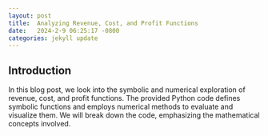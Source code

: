 ```yaml
---
layout: post
title:  Analyzing Revenue, Cost, and Profit Functions
date:   2024-2-9 06:25:17 -0800
categories: jekyll update
---
```


## Introduction

In this blog post, we look into the symbolic and numerical exploration of revenue, cost, and profit functions. The provided Python code defines symbolic functions and employs numerical methods to evaluate and visualize them. We will break down the code, emphasizing the mathematical concepts involved.

<div>                        <script type="text/javascript">window.PlotlyConfig = {MathJaxConfig: 'local'};</script>
        <script charset="utf-8" src="https://cdn.plot.ly/plotly-2.24.1.min.js"></script>                <div id="a5b99268-b32b-4f05-a3bc-9f9dcf63f459" class="plotly-graph-div" style="height:100%; width:100%;"></div>            <script type="text/javascript">                                    window.PLOTLYENV=window.PLOTLYENV || {};                                    if (document.getElementById("a5b99268-b32b-4f05-a3bc-9f9dcf63f459")) {                    Plotly.newPlot(                        "a5b99268-b32b-4f05-a3bc-9f9dcf63f459",                        [{"mode":"lines","name":"Revenue Function","x":[0.0,0.050505050505050504,0.10101010101010101,0.15151515151515152,0.20202020202020202,0.25252525252525254,0.30303030303030304,0.35353535353535354,0.40404040404040403,0.45454545454545453,0.5050505050505051,0.5555555555555556,0.6060606060606061,0.6565656565656566,0.7070707070707071,0.7575757575757576,0.8080808080808081,0.8585858585858586,0.9090909090909091,0.9595959595959596,1.0101010101010102,1.0606060606060606,1.1111111111111112,1.1616161616161615,1.2121212121212122,1.2626262626262625,1.3131313131313131,1.3636363636363635,1.4141414141414141,1.4646464646464645,1.5151515151515151,1.5656565656565655,1.6161616161616161,1.6666666666666667,1.7171717171717171,1.7676767676767677,1.8181818181818181,1.8686868686868687,1.9191919191919191,1.9696969696969697,2.0202020202020203,2.0707070707070705,2.121212121212121,2.1717171717171717,2.2222222222222223,2.2727272727272725,2.323232323232323,2.3737373737373737,2.4242424242424243,2.474747474747475,2.525252525252525,2.5757575757575757,2.6262626262626263,2.676767676767677,2.727272727272727,2.7777777777777777,2.8282828282828283,2.878787878787879,2.929292929292929,2.9797979797979797,3.0303030303030303,3.080808080808081,3.131313131313131,3.1818181818181817,3.2323232323232323,3.282828282828283,3.3333333333333335,3.3838383838383836,3.4343434343434343,3.484848484848485,3.5353535353535355,3.5858585858585856,3.6363636363636362,3.686868686868687,3.7373737373737375,3.7878787878787876,3.8383838383838382,3.888888888888889,3.9393939393939394,3.9898989898989896,4.040404040404041,4.090909090909091,4.141414141414141,4.191919191919192,4.242424242424242,4.292929292929293,4.343434343434343,4.393939393939394,4.444444444444445,4.494949494949495,4.545454545454545,4.595959595959596,4.646464646464646,4.696969696969697,4.747474747474747,4.797979797979798,4.848484848484849,4.898989898989899,4.94949494949495,5.0],"y":[0.0,0.4014896439138863,0.7978777675747373,1.1891643709825528,1.575349454137333,1.9564330170390778,2.332415059687787,2.7032955820834608,3.069074584226099,3.4297520661157024,3.7853280277522705,4.135802469135802,4.4811753902663,4.821446791143761,5.156616671768187,5.486685032139578,5.811651872257933,6.131517192123253,6.446280991735537,6.755943271094786,7.060504030201001,7.359963269054178,7.654320987654321,7.943577186001428,8.227731864095501,8.506785021936537,8.780736659524539,9.049586776859503,9.313335373941435,9.571982450770328,9.82552800734619,10.073972043669013,10.317314559738803,10.555555555555555,10.788695031119273,11.016732986429957,11.239669421487603,11.457504336292216,11.670237730843791,11.877869605142333,12.080399959187838,12.277828792980308,12.470156106519742,12.657381899806143,12.839506172839506,13.016528925619834,13.188450158147127,13.355269870421385,13.516988062442607,13.673604734210794,13.825119885725947,13.971533516988062,14.112845627997142,14.24905621875319,14.380165289256198,14.506172839506172,14.627078869503112,14.742883379247015,14.853586368737883,14.959187837975717,15.059687786960515,15.155086215692277,15.245383124171003,15.330578512396693,15.41067238036935,15.48566472808897,15.555555555555555,15.620344862769105,15.68003264972962,15.734618916437098,15.784103662891543,15.82848688909295,15.867768595041323,15.90194878073666,15.93102744617896,15.955004591368228,15.973880216304458,15.987654320987655,15.996326905417815,15.99989796959494,15.998367513519028,15.991735537190081,15.980002040608102,15.963167023773085,15.941230486685033,15.914192429343945,15.882052851749823,15.844811753902665,15.802469135802468,15.75502499744924,15.702479338842977,15.644832159983675,15.582083460871338,15.51423324150597,15.441281501887563,15.36322824201612,15.280073461891643,15.19181716151413,15.098459340883583,15.0],"type":"scatter"},{"mode":"lines","name":"Cost Function","x":[0.0,0.050505050505050504,0.10101010101010101,0.15151515151515152,0.20202020202020202,0.25252525252525254,0.30303030303030304,0.35353535353535354,0.40404040404040403,0.45454545454545453,0.5050505050505051,0.5555555555555556,0.6060606060606061,0.6565656565656566,0.7070707070707071,0.7575757575757576,0.8080808080808081,0.8585858585858586,0.9090909090909091,0.9595959595959596,1.0101010101010102,1.0606060606060606,1.1111111111111112,1.1616161616161615,1.2121212121212122,1.2626262626262625,1.3131313131313131,1.3636363636363635,1.4141414141414141,1.4646464646464645,1.5151515151515151,1.5656565656565655,1.6161616161616161,1.6666666666666667,1.7171717171717171,1.7676767676767677,1.8181818181818181,1.8686868686868687,1.9191919191919191,1.9696969696969697,2.0202020202020203,2.0707070707070705,2.121212121212121,2.1717171717171717,2.2222222222222223,2.2727272727272725,2.323232323232323,2.3737373737373737,2.4242424242424243,2.474747474747475,2.525252525252525,2.5757575757575757,2.6262626262626263,2.676767676767677,2.727272727272727,2.7777777777777777,2.8282828282828283,2.878787878787879,2.929292929292929,2.9797979797979797,3.0303030303030303,3.080808080808081,3.131313131313131,3.1818181818181817,3.2323232323232323,3.282828282828283,3.3333333333333335,3.3838383838383836,3.4343434343434343,3.484848484848485,3.5353535353535355,3.5858585858585856,3.6363636363636362,3.686868686868687,3.7373737373737375,3.7878787878787876,3.8383838383838382,3.888888888888889,3.9393939393939394,3.9898989898989896,4.040404040404041,4.090909090909091,4.141414141414141,4.191919191919192,4.242424242424242,4.292929292929293,4.343434343434343,4.393939393939394,4.444444444444445,4.494949494949495,4.545454545454545,4.595959595959596,4.646464646464646,4.696969696969697,4.747474747474747,4.797979797979798,4.848484848484849,4.898989898989899,4.94949494949495,5.0],"y":[5.0,5.101010101010101,5.202020202020202,5.303030303030303,5.404040404040404,5.505050505050505,5.606060606060606,5.707070707070707,5.808080808080808,5.909090909090909,6.01010101010101,6.111111111111111,6.212121212121212,6.313131313131313,6.414141414141414,6.515151515151516,6.616161616161616,6.717171717171717,6.818181818181818,6.919191919191919,7.020202020202021,7.121212121212121,7.222222222222222,7.3232323232323235,7.424242424242424,7.525252525252525,7.626262626262626,7.727272727272727,7.828282828282829,7.929292929292929,8.030303030303031,8.131313131313131,8.232323232323232,8.333333333333334,8.434343434343434,8.535353535353536,8.636363636363637,8.737373737373737,8.838383838383837,8.93939393939394,9.040404040404042,9.141414141414142,9.242424242424242,9.343434343434343,9.444444444444445,9.545454545454545,9.646464646464647,9.747474747474747,9.848484848484848,9.94949494949495,10.05050505050505,10.151515151515152,10.252525252525253,10.353535353535353,10.454545454545453,10.555555555555555,10.656565656565657,10.757575757575758,10.858585858585858,10.959595959595958,11.06060606060606,11.161616161616163,11.262626262626263,11.363636363636363,11.464646464646464,11.565656565656566,11.666666666666668,11.767676767676768,11.868686868686869,11.969696969696969,12.070707070707071,12.171717171717171,12.272727272727273,12.373737373737374,12.474747474747474,12.575757575757574,12.676767676767676,12.777777777777779,12.878787878787879,12.97979797979798,13.080808080808081,13.181818181818182,13.282828282828282,13.383838383838384,13.484848484848484,13.585858585858587,13.686868686868687,13.787878787878787,13.88888888888889,13.98989898989899,14.09090909090909,14.191919191919192,14.292929292929292,14.393939393939394,14.494949494949495,14.595959595959595,14.696969696969697,14.797979797979798,14.8989898989899,15.0],"type":"scatter"},{"mode":"lines","name":"Profit Function","x":[0.0,0.050505050505050504,0.10101010101010101,0.15151515151515152,0.20202020202020202,0.25252525252525254,0.30303030303030304,0.35353535353535354,0.40404040404040403,0.45454545454545453,0.5050505050505051,0.5555555555555556,0.6060606060606061,0.6565656565656566,0.7070707070707071,0.7575757575757576,0.8080808080808081,0.8585858585858586,0.9090909090909091,0.9595959595959596,1.0101010101010102,1.0606060606060606,1.1111111111111112,1.1616161616161615,1.2121212121212122,1.2626262626262625,1.3131313131313131,1.3636363636363635,1.4141414141414141,1.4646464646464645,1.5151515151515151,1.5656565656565655,1.6161616161616161,1.6666666666666667,1.7171717171717171,1.7676767676767677,1.8181818181818181,1.8686868686868687,1.9191919191919191,1.9696969696969697,2.0202020202020203,2.0707070707070705,2.121212121212121,2.1717171717171717,2.2222222222222223,2.2727272727272725,2.323232323232323,2.3737373737373737,2.4242424242424243,2.474747474747475,2.525252525252525,2.5757575757575757,2.6262626262626263,2.676767676767677,2.727272727272727,2.7777777777777777,2.8282828282828283,2.878787878787879,2.929292929292929,2.9797979797979797,3.0303030303030303,3.080808080808081,3.131313131313131,3.1818181818181817,3.2323232323232323,3.282828282828283,3.3333333333333335,3.3838383838383836,3.4343434343434343,3.484848484848485,3.5353535353535355,3.5858585858585856,3.6363636363636362,3.686868686868687,3.7373737373737375,3.7878787878787876,3.8383838383838382,3.888888888888889,3.9393939393939394,3.9898989898989896,4.040404040404041,4.090909090909091,4.141414141414141,4.191919191919192,4.242424242424242,4.292929292929293,4.343434343434343,4.393939393939394,4.444444444444445,4.494949494949495,4.545454545454545,4.595959595959596,4.646464646464646,4.696969696969697,4.747474747474747,4.797979797979798,4.848484848484849,4.898989898989899,4.94949494949495,5.0],"y":[-5.0,-4.699520457096215,-4.404142434445465,-4.11386593204775,-3.828690949903071,-3.5486174880114274,-3.273645546372819,-3.0037751249872464,-2.739006223854709,-2.479338842975207,-2.22477298234874,-1.9753086419753085,-1.7309458218549123,-1.491684521987552,-1.2575247423732274,-1.0284664830119379,-0.804509743903683,-0.5856545250484642,-0.3719008264462813,-0.1632486480971327,0.040302009998979926,0.23875114784205653,0.4320987654320989,0.6203448627691044,0.8034894398530765,0.9815324966840118,1.154474033261912,1.322314049586777,1.485052545658606,1.6426895214773998,1.7952249770431585,1.9426589123558813,2.0849913274155707,2.2222222222222214,2.354351596775839,2.48137945107642,2.6033057851239665,2.7201305989184785,2.8318538924599537,2.9384756657483937,3.039995918783797,3.1364146515661666,3.2277318640954995,3.313947556371801,3.3950617283950617,3.4710743801652892,3.54198551168248,3.607795122946637,3.6685032139577594,3.7241097847158464,3.774614835220895,3.82001836547291,3.8603203754718898,3.8955208652178364,3.9256198347107443,3.9506172839506153,3.9705132129374547,3.9853076216712573,3.9950005101520247,3.999591878379759,3.9990817263544525,3.9934700540761146,3.9827568615447397,3.96694214876033,3.9460259157228865,3.920008162432403,3.8888888888888875,3.852668095092337,3.8113457810427516,3.764921946740129,3.71339659218447,3.6567697173757807,3.5950413223140494,3.5282114069992865,3.4562799714314867,3.3792470156106535,3.2971125395367835,3.2098765432098766,3.1175390266299363,3.020099989796961,2.917559432710945,2.8099173553719012,2.6971737577798187,2.579328639934701,2.4563820018365483,2.328333843485357,2.1951841648811374,2.0569329660238758,1.913580246913579,1.7651260075502506,1.6115702479338871,1.452912968064485,1.2891541679420442,1.1202938475665754,0.9463320069380678,0.7672686460565252,0.5831037649219475,0.3938373635343311,0.1994694418936831,0.0],"type":"scatter"},{"marker":{"color":"red"},"mode":"markers","name":"Break-Even Point","x":[1.0],"y":[7.0],"type":"scatter"},{"marker":{"color":"green"},"mode":"markers","name":"Maximize Revenue Point","x":[4.0],"y":[16.0],"type":"scatter"},{"marker":{"color":"purple"},"mode":"markers","name":"Maximize Profit Point","x":[3.0],"y":[4.0],"type":"scatter"}],                        {"legend":{"orientation":"h","traceorder":"normal","x":0,"y":-0.3},"title":{"text":"Revenue, Cost, and Profit Functions"},"xaxis":{"title":{"text":"Quantity (x)"}},"yaxis":{"title":{"text":"Value"}},"template":{"data":{"histogram2dcontour":[{"type":"histogram2dcontour","colorbar":{"outlinewidth":0,"ticks":""},"colorscale":[[0.0,"#0d0887"],[0.1111111111111111,"#46039f"],[0.2222222222222222,"#7201a8"],[0.3333333333333333,"#9c179e"],[0.4444444444444444,"#bd3786"],[0.5555555555555556,"#d8576b"],[0.6666666666666666,"#ed7953"],[0.7777777777777778,"#fb9f3a"],[0.8888888888888888,"#fdca26"],[1.0,"#f0f921"]]}],"choropleth":[{"type":"choropleth","colorbar":{"outlinewidth":0,"ticks":""}}],"histogram2d":[{"type":"histogram2d","colorbar":{"outlinewidth":0,"ticks":""},"colorscale":[[0.0,"#0d0887"],[0.1111111111111111,"#46039f"],[0.2222222222222222,"#7201a8"],[0.3333333333333333,"#9c179e"],[0.4444444444444444,"#bd3786"],[0.5555555555555556,"#d8576b"],[0.6666666666666666,"#ed7953"],[0.7777777777777778,"#fb9f3a"],[0.8888888888888888,"#fdca26"],[1.0,"#f0f921"]]}],"heatmap":[{"type":"heatmap","colorbar":{"outlinewidth":0,"ticks":""},"colorscale":[[0.0,"#0d0887"],[0.1111111111111111,"#46039f"],[0.2222222222222222,"#7201a8"],[0.3333333333333333,"#9c179e"],[0.4444444444444444,"#bd3786"],[0.5555555555555556,"#d8576b"],[0.6666666666666666,"#ed7953"],[0.7777777777777778,"#fb9f3a"],[0.8888888888888888,"#fdca26"],[1.0,"#f0f921"]]}],"heatmapgl":[{"type":"heatmapgl","colorbar":{"outlinewidth":0,"ticks":""},"colorscale":[[0.0,"#0d0887"],[0.1111111111111111,"#46039f"],[0.2222222222222222,"#7201a8"],[0.3333333333333333,"#9c179e"],[0.4444444444444444,"#bd3786"],[0.5555555555555556,"#d8576b"],[0.6666666666666666,"#ed7953"],[0.7777777777777778,"#fb9f3a"],[0.8888888888888888,"#fdca26"],[1.0,"#f0f921"]]}],"contourcarpet":[{"type":"contourcarpet","colorbar":{"outlinewidth":0,"ticks":""}}],"contour":[{"type":"contour","colorbar":{"outlinewidth":0,"ticks":""},"colorscale":[[0.0,"#0d0887"],[0.1111111111111111,"#46039f"],[0.2222222222222222,"#7201a8"],[0.3333333333333333,"#9c179e"],[0.4444444444444444,"#bd3786"],[0.5555555555555556,"#d8576b"],[0.6666666666666666,"#ed7953"],[0.7777777777777778,"#fb9f3a"],[0.8888888888888888,"#fdca26"],[1.0,"#f0f921"]]}],"surface":[{"type":"surface","colorbar":{"outlinewidth":0,"ticks":""},"colorscale":[[0.0,"#0d0887"],[0.1111111111111111,"#46039f"],[0.2222222222222222,"#7201a8"],[0.3333333333333333,"#9c179e"],[0.4444444444444444,"#bd3786"],[0.5555555555555556,"#d8576b"],[0.6666666666666666,"#ed7953"],[0.7777777777777778,"#fb9f3a"],[0.8888888888888888,"#fdca26"],[1.0,"#f0f921"]]}],"mesh3d":[{"type":"mesh3d","colorbar":{"outlinewidth":0,"ticks":""}}],"scatter":[{"fillpattern":{"fillmode":"overlay","size":10,"solidity":0.2},"type":"scatter"}],"parcoords":[{"type":"parcoords","line":{"colorbar":{"outlinewidth":0,"ticks":""}}}],"scatterpolargl":[{"type":"scatterpolargl","marker":{"colorbar":{"outlinewidth":0,"ticks":""}}}],"bar":[{"error_x":{"color":"#2a3f5f"},"error_y":{"color":"#2a3f5f"},"marker":{"line":{"color":"#E5ECF6","width":0.5},"pattern":{"fillmode":"overlay","size":10,"solidity":0.2}},"type":"bar"}],"scattergeo":[{"type":"scattergeo","marker":{"colorbar":{"outlinewidth":0,"ticks":""}}}],"scatterpolar":[{"type":"scatterpolar","marker":{"colorbar":{"outlinewidth":0,"ticks":""}}}],"histogram":[{"marker":{"pattern":{"fillmode":"overlay","size":10,"solidity":0.2}},"type":"histogram"}],"scattergl":[{"type":"scattergl","marker":{"colorbar":{"outlinewidth":0,"ticks":""}}}],"scatter3d":[{"type":"scatter3d","line":{"colorbar":{"outlinewidth":0,"ticks":""}},"marker":{"colorbar":{"outlinewidth":0,"ticks":""}}}],"scattermapbox":[{"type":"scattermapbox","marker":{"colorbar":{"outlinewidth":0,"ticks":""}}}],"scatterternary":[{"type":"scatterternary","marker":{"colorbar":{"outlinewidth":0,"ticks":""}}}],"scattercarpet":[{"type":"scattercarpet","marker":{"colorbar":{"outlinewidth":0,"ticks":""}}}],"carpet":[{"aaxis":{"endlinecolor":"#2a3f5f","gridcolor":"white","linecolor":"white","minorgridcolor":"white","startlinecolor":"#2a3f5f"},"baxis":{"endlinecolor":"#2a3f5f","gridcolor":"white","linecolor":"white","minorgridcolor":"white","startlinecolor":"#2a3f5f"},"type":"carpet"}],"table":[{"cells":{"fill":{"color":"#EBF0F8"},"line":{"color":"white"}},"header":{"fill":{"color":"#C8D4E3"},"line":{"color":"white"}},"type":"table"}],"barpolar":[{"marker":{"line":{"color":"#E5ECF6","width":0.5},"pattern":{"fillmode":"overlay","size":10,"solidity":0.2}},"type":"barpolar"}],"pie":[{"automargin":true,"type":"pie"}]},"layout":{"autotypenumbers":"strict","colorway":["#636efa","#EF553B","#00cc96","#ab63fa","#FFA15A","#19d3f3","#FF6692","#B6E880","#FF97FF","#FECB52"],"font":{"color":"#2a3f5f"},"hovermode":"closest","hoverlabel":{"align":"left"},"paper_bgcolor":"white","plot_bgcolor":"#E5ECF6","polar":{"bgcolor":"#E5ECF6","angularaxis":{"gridcolor":"white","linecolor":"white","ticks":""},"radialaxis":{"gridcolor":"white","linecolor":"white","ticks":""}},"ternary":{"bgcolor":"#E5ECF6","aaxis":{"gridcolor":"white","linecolor":"white","ticks":""},"baxis":{"gridcolor":"white","linecolor":"white","ticks":""},"caxis":{"gridcolor":"white","linecolor":"white","ticks":""}},"coloraxis":{"colorbar":{"outlinewidth":0,"ticks":""}},"colorscale":{"sequential":[[0.0,"#0d0887"],[0.1111111111111111,"#46039f"],[0.2222222222222222,"#7201a8"],[0.3333333333333333,"#9c179e"],[0.4444444444444444,"#bd3786"],[0.5555555555555556,"#d8576b"],[0.6666666666666666,"#ed7953"],[0.7777777777777778,"#fb9f3a"],[0.8888888888888888,"#fdca26"],[1.0,"#f0f921"]],"sequentialminus":[[0.0,"#0d0887"],[0.1111111111111111,"#46039f"],[0.2222222222222222,"#7201a8"],[0.3333333333333333,"#9c179e"],[0.4444444444444444,"#bd3786"],[0.5555555555555556,"#d8576b"],[0.6666666666666666,"#ed7953"],[0.7777777777777778,"#fb9f3a"],[0.8888888888888888,"#fdca26"],[1.0,"#f0f921"]],"diverging":[[0,"#8e0152"],[0.1,"#c51b7d"],[0.2,"#de77ae"],[0.3,"#f1b6da"],[0.4,"#fde0ef"],[0.5,"#f7f7f7"],[0.6,"#e6f5d0"],[0.7,"#b8e186"],[0.8,"#7fbc41"],[0.9,"#4d9221"],[1,"#276419"]]},"xaxis":{"gridcolor":"white","linecolor":"white","ticks":"","title":{"standoff":15},"zerolinecolor":"white","automargin":true,"zerolinewidth":2},"yaxis":{"gridcolor":"white","linecolor":"white","ticks":"","title":{"standoff":15},"zerolinecolor":"white","automargin":true,"zerolinewidth":2},"scene":{"xaxis":{"backgroundcolor":"#E5ECF6","gridcolor":"white","linecolor":"white","showbackground":true,"ticks":"","zerolinecolor":"white","gridwidth":2},"yaxis":{"backgroundcolor":"#E5ECF6","gridcolor":"white","linecolor":"white","showbackground":true,"ticks":"","zerolinecolor":"white","gridwidth":2},"zaxis":{"backgroundcolor":"#E5ECF6","gridcolor":"white","linecolor":"white","showbackground":true,"ticks":"","zerolinecolor":"white","gridwidth":2}},"shapedefaults":{"line":{"color":"#2a3f5f"}},"annotationdefaults":{"arrowcolor":"#2a3f5f","arrowhead":0,"arrowwidth":1},"geo":{"bgcolor":"white","landcolor":"#E5ECF6","subunitcolor":"white","showland":true,"showlakes":true,"lakecolor":"white"},"title":{"x":0.05},"mapbox":{"style":"light"}}}},                        {"responsive": true}                    )                };                            </script>        </div>

### Symbolic Definitions

```python
# Define the variable symbolically
x = symbols('x')

# Define the revenue and cost functions symbolically
revenue_function = -x**2 + 8*x
cost_function = 2*x + 5
profit_function = revenue_function - cost_function
```

Here, $$x$$ is the symbolic variable representing quantity. Symbolic expressions are used to define revenue ($$R(x)$$), cost ($$C(x)$$), and profit ($$P(x)$$) functions.

### Numeric Evaluation

```python
# Lambdify the symbolic functions for numerical evaluation
revenue_function_numeric = lambdify(x, revenue_function, 'numpy')
cost_function_numeric = lambdify(x, cost_function, 'numpy')
profit_function_numeric = lambdify(x, profit_function, 'numpy')
```

The `lambdify` function converts symbolic expressions into numerical functions, facilitating the evaluation of these functions for specific values of \(x\).

### Generating Data

```python
# Generate x values
x_values = np.linspace(0, 5, 100)

# Generate y values for revenue, cost, and profit functions
revenue_values = revenue_function_numeric(x_values)
cost_values = cost_function_numeric(x_values)
profit_values = profit_function_numeric(x_values)
```

A range of $$x$$ values is generated, and corresponding $$y$$ values are computed for revenue, cost, and profit functions.

### Break-Even Analysis

```python
# Find the break-even quantity 
break_even_quantity = sp.solve(revenue_function - cost_function, x)
break_even_quantity = break_even_quantity[0]
```

The break-even quantity is determined by solving the equation $$R(x) - C(x) = 0$$. The resulting $$x$$ value signifies the quantity at which revenue equals cost.

### Optimization Analysis

```python
# Find the quantity that maximizes revenue
maximize_revenue_quantity = sp.solve(sp.diff(revenue_function, x), x)
maximize_revenue_quantity = maximize_revenue_quantity[0]

# Find the quantity that maximizes profit
maximize_profit_quantity = sp.solve(sp.diff(profit_function, x), x)
maximize_profit_quantity = maximize_profit_quantity[0]
```

Critical points, where the derivative is zero, are computed to identify the quantity that maximizes revenue and profit.

### Equations for Critical Points and Derivatives

The critical points and derivatives are given by:

- For maximizing revenue:
  $$ \frac{dR}{dx} = 0 \Rightarrow x = {} $$

- For maximizing profit:
  $$ \frac{dP}{dx} = 0 \Rightarrow x = {} $$

### Plotting

```python
# Plot the revenue, cost, and profit functions
plt.plot(x_values, revenue_values, label='Revenue Function: $R(x) = {}$'.format(sp.latex(revenue_function)))
plt.plot(x_values, cost_values, label='Cost Function: $C(x) = {}$'.format(sp.latex(cost_function)))
plt.plot(x_values, profit_values, label='Profit Function $P(x) = {}$'.format(sp.latex(profit_function)))
```

Matplotlib is used to visualize the revenue, cost, and profit functions. LaTeX formatting is employed for clear mathematical representation.

### Highlighting Points

```python
# Mark break-even point
plt.scatter(break_even_quantity, revenue_function_numeric(break_even_quantity), color='red', label='Break-Even Point')

# Mark quantity that maximizes revenue
plt.scatter(maximize_revenue_quantity, revenue_function_numeric(maximize_revenue_quantity), color='green', label='Maximize Revenue Point')

# Mark quantity that maximizes profit
plt.scatter(maximize_profit_quantity, revenue_function_numeric(maximize_profit_quantity) - cost_function_numeric(maximize_profit_quantity), color='purple', label='Maximize Profit Point')
```

Key points, such as break-even, maximum revenue, and maximum profit, are highlighted on the plot.

### Finalizing the Plot

```python
# Add labels and legend
plt.xlabel('Quantity $(x)$')
plt.ylabel('Value')
plt.title('Revenue, Cost, and Profit Functions')
plt.legend(loc='lower center', bbox_to_anchor=(0.5, -0.3), ncol=3)

# Show the plot
plt.grid(True)
plt.show()
```

Labels, a title, and a legend are added for clarity, and the plot is displayed.

## Summary
This analysis provides insights into the behavior of revenue, cost, and profit functions, for making informed decisions based on mathematical models.